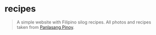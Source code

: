 # recipes
> A simple website with Filipino silog recipes.
All photos and recipes taken from [Panlasang Pinoy](panlasangpinoy.com).